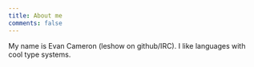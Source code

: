 ```yaml
---
title: About me
comments: false
---
```


My name is Evan Cameron (leshow on github/IRC). I like languages with cool type systems.
